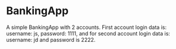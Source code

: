 # BankingApp

A simple BankingApp with 2 accounts. First account login data is: username: js, password: 1111, and for second account login data is: username: jd and password is 2222.
